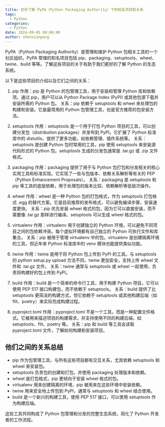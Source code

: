 ```yaml
---
title: 初步了解 PyPA（Python Packaging Authority）下的知名项目和关系
tags:
  - Python
categories:
  - Python
date: 2024-09-05 00:00:00
author: shenxianpeng
---
```


PyPA（Python Packaging Authority）是管理和维护 Python 包相关工具的一个社区组织。PyPA 管理的知名项目包括 pip、packaging、setuptools、wheel、twine、build 等等。了解这些项目的关于有助于我们更好的了解 Python 的生态系统。

以下是这些项目的介绍以及它们之间的关系：

1. pip
作用：pip 是 Python 的包管理工具，用于安装和管理 Python 库和依赖项。通过 pip，用户可以从 Python Package Index (PyPI) 或其他包源下载并安装所需的 Python 包。
关系：pip 依赖于 setuptools 和 wheel 来处理包的构建和安装。它是最常用的 Python 包管理工具，也是官方推荐的包安装方法。

2. setuptools
作用：setuptools 是一个用于打包 Python 项目的工具，可以创建分发包（distribution packages）并发布到 PyPI。它扩展了 Python 标准库中的 distutils，提供了更多功能，如依赖管理、插件系统等。
关系：setuptools 是创建 Python 包时常用的工具，pip 使用 setuptools 来安装源代码形式的 Python 包。setuptools 生成的分发包通常是 .tar.gz 或 .zip 文件格式。

3. packaging
作用：packaging 提供了用于与 Python 包打包和分发相关的核心实用工具和标准实现。它实现了一些与包版本、依赖关系解析等有关的 PEP（Python Enhancement Proposals）。
关系：packaging 是 setuptools 和 pip 等工具的底层依赖，用于处理包的版本比较、依赖解析等低层次操作。

4. wheel
作用：wheel 是一种 Python 包的打包格式，作为 setuptools 打包格式 .egg 的替代方案。它是目前推荐的发布格式，可以避免编译步骤，安装速度更快。
关系：pip 优先安装 wheel 格式的包，因为它可以直接安装，而不需要像 .tar.gz 那样进行编译。setuptools 可以生成 wheel 格式的包。

5. virtualenv
作用：virtualenv 用于创建独立的 Python 环境，可以避免不同项目之间的包依赖冲突。每个虚拟环境都有自己独立的 Python 可执行文件和库集合。
关系：pip 被用于管理 virtualenv 中的包。virtualenv 是创建隔离环境的工具，但近年来 Python 标准库中的 venv 模块也能提供类似功能。

6. twine
作用：twine 是用于将 Python 包上传到 PyPI 的工具。与 setuptools 的 python setup.py upload 方法不同，twine 更加安全，支持上传 wheel 文件和 .tar.gz 文件。
关系：twine 通常与 setuptools 或 wheel 一起使用，负责将构建好的包上传到 PyPI。

7. build
作用：build 是一个简单的命令行工具，用于构建 Python 项目。它可以使用 PEP 517 接口构建包，而不依赖于 setuptools。
关系：build 提供了比 setuptools 更简洁的构建方式，但它依赖于 setuptools 或其他构建后端（如 flit、poetry）来实际完成构建过程。

8. pyproject.toml
作用：pyproject.toml 不是一个工具，而是一种配置文件格式。它被用来描述项目的构建需求，并支持使用不同的构建后端，如 setuptools、flit、poetry 等。
关系：pip 和 build 等工具会读取 pyproject.toml 文件，了解如何构建和安装项目。

## 他们之间的关系总结

* pip 作为包管理工具，与所有这些项目都有交互关系，尤其依赖 setuptools 和 wheel 来安装包。
* setuptools 负责包的创建和打包，并使用 packaging 处理版本和依赖。
* wheel 是打包格式，pip 更倾向于安装 wheel 格式的包。
* virtualenv 用来创建隔离的环境，pip 被用来在这些环境中安装依赖。
* twine 用来安全地上传包到 PyPI，通常与 setuptools 和 wheel 结合使用。
* build 是一个新兴的构建工具，使用 PEP 517 接口，可以使用 setuptools 作为构建后端。

这些工具共同构成了 Python 包管理和分发的完整生态系统，简化了 Python 开发者的工作流程。
